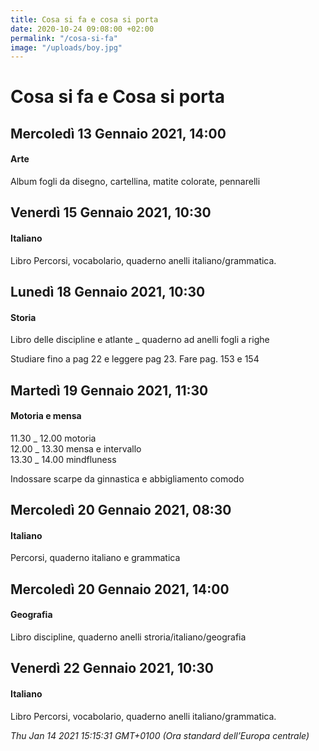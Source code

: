```yaml
---
title: Cosa si fa e cosa si porta
date: 2020-10-24 09:08:00 +02:00
permalink: "/cosa-si-fa"
image: "/uploads/boy.jpg"
---
```


# Cosa si fa e Cosa si porta
## Mercoledì 13 Gennaio 2021, 14:00
#### Arte
Album fogli da disegno, cartellina, matite colorate, pennarelli  
## Venerdì 15 Gennaio 2021, 10:30
#### Italiano
Libro Percorsi, vocabolario, quaderno anelli italiano/grammatica.  
## Lunedì 18 Gennaio 2021, 10:30
#### Storia
Libro delle discipline e atlante _ quaderno ad anelli fogli a righe  
  
Studiare fino a pag 22 e leggere pag 23. Fare pag. 153 e 154  
## Martedì 19 Gennaio 2021, 11:30
#### Motoria e mensa
11.30 _ 12.00 motoria  
12.00 _ 13.30 mensa e intervallo  
13.30 _ 14.00 mindfluness  
  
Indossare scarpe da ginnastica e abbigliamento comodo  
## Mercoledì 20 Gennaio 2021, 08:30
#### Italiano
Percorsi, quaderno italiano e grammatica  
## Mercoledì 20 Gennaio 2021, 14:00
#### Geografia
Libro discipline, quaderno anelli stroria/italiano/geografia  
## Venerdì 22 Gennaio 2021, 10:30
#### Italiano
Libro Percorsi, vocabolario, quaderno anelli italiano/grammatica.  

_Thu Jan 14 2021 15:15:31 GMT+0100 (Ora standard dell’Europa centrale)_